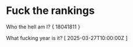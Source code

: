 # Fuck the rankings

Who the hell am I?
{ 18041811 }

What fucking year is it?
[ 2025-03-27T10:00:00Z ]
